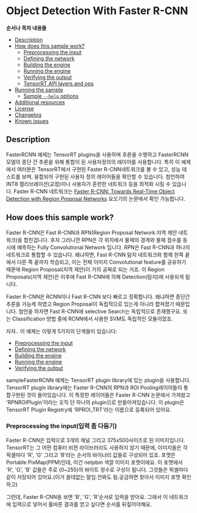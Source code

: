# Object Detection With Faster R-CNN

**순서나 목차 내용들**
- [Description](#description)
- [How does this sample work?](#how-does-this-sample-work)
    * [Preprocessing the input](#preprocessing-the-input)
    * [Defining the network](#defining-the-network)
    * [Building the engine](#building-the-engine)
    * [Running the engine](#running-the-engine)
    * [Verifying the output](#verifying-the-output)
    * [TensorRT API layers and ops](#tensorrt-api-layers-and-ops)
- [Running the sample](#running-the-sample)
    * [Sample `--help` options](#sample---help-options)
- [Additional resources](#additional-resources)
- [License](#license)
- [Changelog](#changelog)
- [Known issues](#known-issues)


## Description

FasterRCNN 예제는 TensorRT plugins을 사용하며 추론을 수행하고 FasterRCNN모델의 종단 간 추론을 위해 통합이 된 사용자정의의 레이어를 사용합니다. 특히 이 예제에서 여러분은 TensorRT에서 구현된 Faster R-CNN네트워크를 볼 수 있고, 성능 테스트를 보며, 융합되어 구현된 사용자 정의 레이어들을 확인할 수 있습니다. 첨언하여 INT8 캘리브레이션(교정)이나 사용자가 훈련한 네트워크 등을 최적화 시킬 수 있습니다. Faster R-CNN 네트워크는 [Faster R-CNN: Towards Real-Time Object Detection with Region Proposal Networks](https://arxiv.org/abs/1506.01497) 요오기의 논문에서 확인 가능합니다.

## How does this sample work?

Faster R-CNN은 Fast R-CNN과 RPN(Region Proposal Network:지역 제안 네트워크)을 합친겁니다. 후자 그러니깐 RPN은 각 위치에서 물체의 경계와 물체 점수를 동시에 예측하는 Fully Convolutional Network 입니다. RPN은 Fast R-CNN과 하나의 네트워크로 통합할 수 있습니다. 왜냐하면, Fast R-CNN 탐지 네트워크와 함께 한쪽 끝에서 다른 쪽 끝까지 학습되고, 이는 전체 이미지 Convolutional feature를 공유하기 때문에 Region Proposal(지역 제안)이 거의 공짜로 되는 거죠. 이 Region Proposals(지역 제안)은 이후에 Fast R-CNN에 의해 Detection(탐지)에 사용되게 됩니다.

Faster R-CNN은 RCNN이나 Fast R-CNN 보다 빠르고 정확합니다. 왜냐하면 종단간 추론을 가능케 하였고 Region Proposal이 독립적으로 있는게 아니라 합쳐졌기 때문입니다. 첨언을 하자면 Fast R-CNN에 selective Search는 독립적으로 존재했구요. 또는 Classification 방법 중에 RCNN에서 사용한 SVM도 독립적인 모듈이었죠.

자자.. 이 예제는 이렇게 5가지의 단계들이 있습니다:
- [Preprocessing the input](#preprocessing-the-input)
- [Defining the network](#defining-the-network)
- [Building the engine](#building-the-engine)
- [Running the engine](#running-the-engine)
- [Verifying the output](#verifying-the-output)

sampleFasterRCNN 예제는 TensorRT plugin library에 있는 plugin을 사용합니다. TensorRT plugin library에는 Faster R-CNN의 RPN과 ROI Pooling레이어들이 통합구현된 것이 들어있습니다. 이 특정한 레이어들은 Faster R-CNN 논문에서 가져왔고 'RPNROIPlugin'이라는 오직 단 하나의 plugin으로 만들어져있습니다. 이 plugin은 TensorRT Plugin Registry에 'RPROI_TRT'라는 이름으로 등록되어 있어요.

### Preprocessing the input(입력 좀 다듬기)

Faster R-CNN은 입력으로 3개의 채널 그리고 375x500사이즈로 된 이미지입니다. TensorRT는 그 어떤 컴퓨터 비젼 라이브러리도 사용하지 않기 때문에, 이미지들은 각 픽셀마다 'R', 'G' 그리고 'B'라는 순서의 바이너리 값들로 구성되어 있죠. 포맷은 Portable PixMap(PPM)인데, 이건 netpbm 색깔 이미지 포맷이에요. 이 포맷에서 'R', 'G', 'B' 값들은 주로 (0~255)의 바이트 정수로 구성이 됩니다. 그것들은 픽셀마다 같이 저장되어 있어요.(이거 쓸데없는 말임.안봐도 됨.궁금하면 찾아서 이미지 포맷 확인하고)

그런데, Faster R-CNN을 보면 'B', 'G', 'R'순서로 입력을 받아요. 그래서 이 네트워크에 입력으로 넣어서 옳바른 결과를 얻고 싶다면 순서를 뒤짚어야해요.
